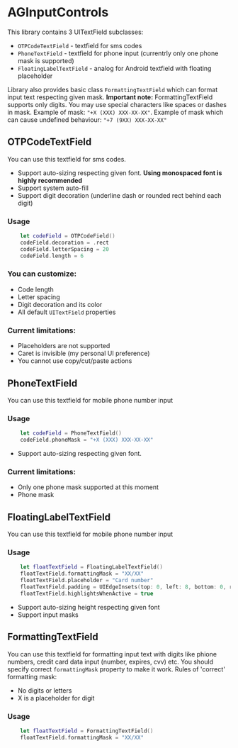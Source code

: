 # AGInputControls

This library contains 3 UITextField subclasses: 
* `OTPCodeTextField` - textfield for sms codes
* `PhoneTextField` - textfield for phone input (currentrly only one phone mask is supported)
* `FloatingLabelTextField` - analog for Android textfield with floating placeholder

Library also provides basic class `FormattingTextField` which can format input text respecting given mask. **Important note:** FormattingTextField supports only digits. You may use special characters like spaces or dashes in mask. Example of mask: `"+X (XXX) XXX-XX-XX"`. Example of mask which can cause undefined behaviour: `"+7 (9XX) XXX-XX-XX"`

## OTPCodeTextField
You can use this textfield for sms codes.

* Support auto-sizing respecting given font. **Using monospaced font is highly recommended**
* Support system auto-fill
* Support digit decoration (underline dash or rounded rect behind each digit)

### Usage
```swift
    let codeField = OTPCodeField()
    codeField.decoration = .rect
    codeField.letterSpacing = 20
    codeField.length = 6
```

### You can customize:
* Code length
* Letter spacing
* Digit decoration and its color
* All default `UITextField` properties

### Current limitations:
* Placeholders are not supported
* Caret is invisible (my personal UI preference)
* You cannot use copy/cut/paste actions 

## PhoneTextField
You can use this textfield for mobile phone number input

### Usage
```swift
    let codeField = PhoneTextField()
    codeField.phoneMask = "+X (XXX) XXX-XX-XX"
```

* Support auto-sizing respecting given font.

### Current limitations:
* Only one phone mask supported at this moment
* Phone mask 

## FloatingLabelTextField
You can use this textfield for mobile phone number input

### Usage
```swift
    let floatTextField = FloatingLabelTextField()
    floatTextField.formattingMask = "XX/XX"
    floatTextField.placeholder = "Card number"
    floatTextField.padding = UIEdgeInsets(top: 0, left: 8, bottom: 0, right: 0)
    floatTextField.highlightsWhenActive = true
```

* Support auto-sizing height respecting given font
* Support input masks

## FormattingTextField
You can use this textfield for formatting input text with digits like phione numbers, credit card data input (number, expires, cvv) etc. You should specify correct `formattingMask` property to make it work. Rules of 'correct' formatting mask:
- No digits or letters
- X is a placeholder for digit

### Usage
```swift
    let floatTextField = FormattingTextField()
    floatTextField.formattingMask = "XX/XX"
```